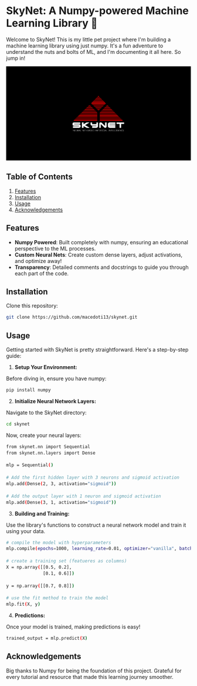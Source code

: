 # SkyNet: A Numpy-powered Machine Learning Library 🚀

Welcome to SkyNet! This is my little pet project where I'm building a machine learning library using just numpy. It's a fun adventure to understand the nuts and bolts of ML, and I'm documenting it all here. So jump in!

![Banner/Image](images/skynet.png)

## Table of Contents
1. [Features](#features)
2. [Installation](#installation)
3. [Usage](#usage)
4. [Acknowledgements](#acknowledgements)

## Features
- **Numpy Powered**: Built completely with numpy, ensuring an educational perspective to the ML processes.
- **Custom Neural Nets**: Create custom dense layers, adjust activations, and optimize away!
- **Transparency**: Detailed comments and docstrings to guide you through each part of the code.

## Installation
Clone this repository:
```bash
git clone https://github.com/macedoti13/skynet.git
```

## Usage
Getting started with SkyNet is pretty straightforward. Here's a step-by-step guide:

1. **Setup Your Environment:**

Before diving in, ensure you have numpy:
```bash
pip install numpy
```

2. **Initialize Neural Network Layers:** 

Navigate to the SkyNet directory:
```bash
cd skynet
```

Now, create your neural layers:
```bash
from skynet.nn import Sequential 
from skynet.nn.layers import Dense 

mlp = Sequential()

# Add the first hidden layer with 3 neurons and sigmoid activation
mlp.add(Dense(2, 3, activation="sigmoid"))

# Add the output layer with 1 neuron and sigmoid activation
mlp.add(Dense(3, 1, activation="sigmoid"))
```

3. **Building and Training:**

Use the library's functions to construct a neural network model and train it using your data.
```bash
# compile the model with hyperparameters 
mlp.compile(epochs=1000, learning_rate=0.01, optimizer="vanilla", batch_size=1, loss="mse")

# create a training set (featueres as columns)
X = np.array([[0.5, 0.2], 
              [0.1, 0.6]])

y = np.array([[0.7, 0.8]])

# use the fit method to train the model
mlp.fit(X, y)
```

4. **Predictions:**

Once your model is trained, making predictions is easy!
```bash
trained_output = mlp.predict(X)
``` 

## Acknowledgements

Big thanks to Numpy for being the foundation of this project.
Grateful for every tutorial and resource that made this learning journey smoother.